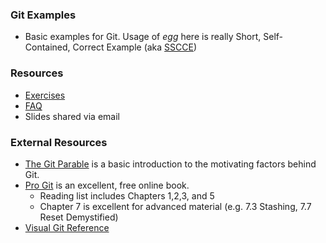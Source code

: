### Git Examples

* Basic examples for Git. Usage of _egg_ here is really Short, Self-Contained, Correct Example (aka [SSCCE](http://sscce.org))

### Resources

* [Exercises](./Exercises.md) 
* [FAQ](./FAQ.md)
* Slides shared via email

### External Resources
* [The Git Parable](http://tom.preston-werner.com/2009/05/19/the-git-parable.html) is a basic introduction to the motivating factors behind Git.
* [Pro Git](https://git-scm.com/book/en/v2) is an excellent, free online book.
    * Reading list includes Chapters 1,2,3, and 5
    * Chapter 7 is excellent for advanced material (e.g. 7.3 Stashing, 7.7 Reset Demystified)
* [Visual Git Reference](http://marklodato.github.io/visual-git-guide/index-en.html)

